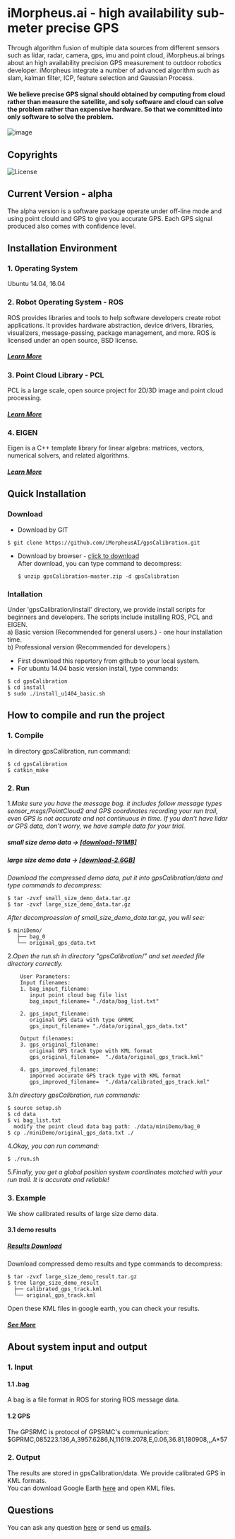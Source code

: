 # iMorpheus.ai - high availability sub-meter precise GPS
Through algorithm fusion of multiple data sources from different sensors such as lidar, radar, camera, gps, imu and point cloud, iMorpheus.ai brings about an high availability precision GPS measurement to outdoor robotics developer. iMorpheus integrate a number of advanced algorithm such as slam, kalman filter, ICP, feature selection and Gaussian Process. 
#### We believe precise GPS signal should obtained by computing from cloud rather than measure the satellite, and soly software and cloud can solve the problem rather than expensive hardware. So that we committed into only software to solve the problem. 
![image](https://github.com/iMorpheusAI/gpsCalibration/raw/develop/demo/demo.gif)
## Copyrights
![License](https://img.shields.io/badge/License-Apache2.0-blue.svg)

## Current Version - alpha
The alpha version is a software package operate under off-line mode and using point clould and GPS to give you accurate GPS. Each GPS signal produced also comes with confidence level. 

## Installation Environment

### 1. Operating System
Ubuntu 14.04, 16.04

### 2. Robot Operating System - ROS
ROS provides libraries and tools to help software developers create robot applications. It provides hardware abstraction, device drivers, libraries, visualizers, message-passing, package management, and more. ROS is licensed under an open source, BSD license.
##### [Learn More](http://wiki.ros.org/ROS/Tutorials)

### 3. Point Cloud Library - PCL
PCL is a large scale, open source project for 2D/3D image and point cloud processing.
##### [Learn More](http://pointclouds.org/documentation/)

### 4. EIGEN
Eigen is a C++ template library for linear algebra: matrices, vectors, numerical solvers, and related algorithms.
##### [Learn More](http://eigen.tuxfamily.org/index.php?title=Main_Page)

## Quick Installation
### Download 
- Download by GIT
```
$ git clone https://github.com/iMorpheusAI/gpsCalibration.git
```
- Download by browser - [click to download](https://github.com/iMorpheusAI/gpsCalibration/archive/master.zip)<br/>
  After download, you can type command to decompress:
  ```
  $ unzip gpsCalibration-master.zip -d gpsCalibration
  ```

### Intallation
Under 'gpsCalibration/install' directory, we provide install scripts for beginners and developers. The scripts include installing ROS, PCL and EIGEN. <br/>
a) Basic version (Recommended for general users.) - one hour installation time.<br/>
b) Professional version (Recommended for developers.) 

- First download this repertory from github to your local system. 
- For ubuntu 14.04 basic version install, type commands:
```
$ cd gpsCalibration
$ cd install
$ sudo ./install_u1404_basic.sh 
```

## How to compile and run the project
### 1. Compile
In directory gpsCalibration, run command:
```
$ cd gpsCalibration
$ catkin_make 
```
### 2. Run
1.*Make sure you have the message bag. it includes follow message types
  sensor_msgs/PointCloud2 and GPS coordinates recording your run trail, even 
  GPS is not accurate and not continuous in time.
  If you don’t have lidar or GPS data, don’t worry, we have sample data for your trial.*
##### small size demo data -> [[download-191MB]](http://www.imorpheus.ai/download/dataForDemo/smallSizeDemoData)
##### large size demo data -> [[download-2.6GB]](http://www.imorpheus.ai/download/dataForDemo/largeSizeDemoData)
*Download the compressed demo data, put it into gpsCalibration/data and type commands to decompress:*
```
$ tar -zvxf small_size_demo_data.tar.gz
$ tar -zvxf large_size_demo_data.tar.gz 
```
*After decomproession of small_size_demo_data.tar.gz, you will see:*
```
$ miniDemo/
   ├── bag_0
   └── original_gps_data.txt
```
2.*Open the run.sh in directory "gpsCalibration/" and set needed file directory correctly.*
```
    User Parameters:
    Input filenames:
    1. bag_input_filename:
       input point cloud bag file list
       bag_input_filename= "./data/bag_list.txt"

    2. gps_input_filename:
       original GPS data with type GPRMC
       gps_input_filename= "./data/original_gps_data.txt"
       
    Output filenames:
    3. gps_original_filename:
       original GPS track type with KML format
       gps_original_filename=  "./data/original_gps_track.kml"
       
    4. gps_improved_filename:
       imporved accurate GPS track type with KML format
       gps_improved_filename=  "./data/calibrated_gps_track.kml"
```
3.*In directory gpsCalibration, run commands:*
```
$ source setup.sh
$ cd data
$ vi bag_list.txt
  modify the point cloud data bag path: ./data/miniDemo/bag_0
$ cp ./miniDemo/original_gps_data.txt ./
```
4.*Okay, you can run command:*
```
$ ./run.sh
```
5.*Finally, you get a global position system coordinates matched with your run trail. It is accurate and reliable!*

### 3. Example
  We show calibrated results of large size demo data. 
#### 3.1 demo results
##### [Results Download](http://www.imorpheus.ai/download/dataForDemo/largeSizeDemoResult)
Download compressed demo results and type commands to decompress: 
```
$ tar -zvxf large_size_demo_result.tar.gz
$ tree large_size_demo_result
  ├── calibrated_gps_track.kml
  └── original_gps_track.kml
```
Open these KML files in google earth, you can check your results.
##### [See More](http://www.imorpheus.ai/demo/)
## About system input and output
### 1. Input
#### 1.1 .bag
A bag is a file format in ROS for storing ROS message data.
 
#### 1.2 GPS
The GPSRMC is protocol of GPSRMC's communication:
$GPRMC,085223.136,A,3957.6286,N,11619.2078,E,0.06,36.81,180908,,,A\*57

### 2. Output
The results are stored in gpsCalibration/data. We provide calibrated GPS in KML formats.<br/>
You can download Google Earth [here](https://www.google.com/earth/download/ge/) and open KML files.

## Questions
  You can ask any question [here](https://github.com/iMorpheusAI/gpsCalibration/issues) or send us [emails](product@imorpheus.ai).
